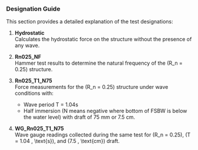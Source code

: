 ### Designation Guide

This section provides a detailed explanation of the test designations:

1. **Hydrostatic**  
   Calculates the hydrostatic force on the structure without the presence of any wave.

2. **Rn025_NF**  
   Hammer test results to determine the natural frequency of the \(R_n = 0.25\) structure.

3. **Rn025_T1_N75**  
   Force measurements for the \(R_n = 0.25\) structure under wave conditions with:
   - Wave period T = 1.04s
   - Half immersion (N means negative where bottom of FSBW is below the water level) with draft of 75 mm or 7.5 cm.

4. **WG_Rn025_T1_N75**  
   Wave gauge readings collected during the same test for \(R_n = 0.25\), \(T = 1.04 \, \text{s}\), and \(7.5 \, \text{cm}\) draft.
